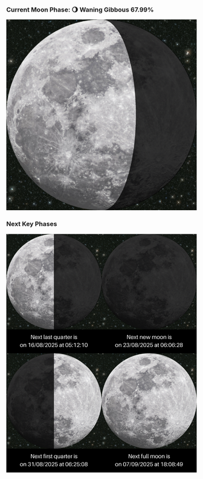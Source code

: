 ### Current Moon Phase: 🌖 Waning Gibbous 67.99%
![Moon Phase](moonphase.png)
### Next Key Phases
![Gallery](gallery.png)